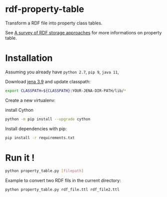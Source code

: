 # rdf-property-table
Transform a RDF file into property class tables.

See [A survey of RDF storage approaches](https://hal.inria.fr/hal-01299496/document) for more informations on property table.

# Installation

Assuming you already have `python 2.7`, `pip 9`, `java 11`,

Download [jena 3.9](https://jena.apache.org/download/index.cgi) and update classpath:

```bash
export CLASSPATH=${CLASSPATH}:YOUR-JENA-DIR-PATH/lib/*
```

Create a new virtualenv:

install Cython

```bash
python -m pip install --upgrade cython
```

Install dependencies with pip:

```bash
pip install -r requirements.txt
```

# Run it !

```bash
python property_table.py [filepath]
```

Example to convert two RDF fils in the current directory:

```bash
python property_table.py rdf_file.ttl rdf_file2.ttl
```
